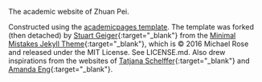 The academic website of Zhuan Pei.

Constructed using the [academicpages template](https://github.com/academicpages/academicpages.github.io). The template was forked (then detached) by [Stuart Geiger](https://github.com/staeiou){:target="_blank"} from the [Minimal Mistakes Jekyll Theme](https://mmistakes.github.io/minimal-mistakes/){:target="_blank"}, which is © 2016 Michael Rose and released under the MIT License. See LICENSE.md. Also drew inspirations from the websites of [Tatjana Schelffer](https://tscheffler.github.io/){:target="_blank"} and [Amanda Eng](https://amanda-eng.com/){:target="_blank"}.
